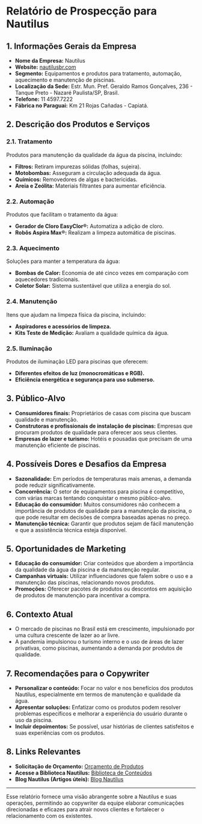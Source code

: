 # Relatório de Prospecção para Nautilus

## 1. Informações Gerais da Empresa
- **Nome da Empresa:** Nautilus
- **Website:** [nautilusbr.com](https://nautilusbr.com/)
- **Segmento:** Equipamentos e produtos para tratamento, automação, aquecimento e manutenção de piscinas.
- **Localização da Sede:** Estr. Mun. Pref. Geraldo Ramos Gonçalves, 236 - Tanque Preto - Nazaré Paulista/SP, Brasil.
- **Telefone:** 11 4597.7222
- **Fábrica no Paraguai:** Km 21 Rojas Cañadas - Capiatá.

## 2. Descrição dos Produtos e Serviços
### 2.1. Tratamento
Produtos para manutenção da qualidade da água da piscina, incluindo:
- **Filtros:** Retiram impurezas sólidas (folhas, sujeira).
- **Motobombas:** Asseguram a circulação adequada da água.
- **Químicos:** Removedores de algas e bactericidas.
- **Areia e Zeólita:** Materiais filtrantes para aumentar eficiência.

### 2.2. Automação
Produtos que facilitam o tratamento da água:
- **Gerador de Cloro EasyClor®:** Automatiza a adição de cloro.
- **Robôs Aspira Max®:** Realizam a limpeza automática de piscinas.

### 2.3. Aquecimento
Soluções para manter a temperatura da água:
- **Bombas de Calor:** Economia de até cinco vezes em comparação com aquecedores tradicionais.
- **Coletor Solar:** Sistema sustentável que utiliza a energia do sol.

### 2.4. Manutenção
Itens que ajudam na limpeza física da piscina, incluindo:
- **Aspiradores e acessórios de limpeza.**
- **Kits Teste de Medição:** Avaliam a qualidade química da água.

### 2.5. Iluminação
Produtos de iluminação LED para piscinas que oferecem:
- **Diferentes efeitos de luz (monocromáticas e RGB).**
- **Eficiência energética e segurança para uso submerso.**

## 3. Público-Alvo
- **Consumidores finais:** Proprietários de casas com piscina que buscam qualidade e manutenção.
- **Construtoras e profissionais de instalação de piscinas:** Empresas que procuram produtos de qualidade para oferecer aos seus clientes.
- **Empresas de lazer e turismo:** Hotéis e pousadas que precisam de uma manutenção eficiente de piscinas.

## 4. Possíveis Dores e Desafios da Empresa
- **Sazonalidade:** Em períodos de temperaturas mais amenas, a demanda pode reduzir significativamente.
- **Concorrência:** O setor de equipamentos para piscina é competitivo, com várias marcas tentando conquistar o mesmo público-alvo.
- **Educação do consumidor:** Muitos consumidores não conhecem a importância de produtos de qualidade para a manutenção da piscina, o que pode resultar em decisões de compra baseadas apenas no preço.
- **Manutenção técnica:** Garantir que produtos sejam de fácil manutenção e que a assistência técnica esteja disponível.

## 5. Oportunidades de Marketing
- **Educação do consumidor:** Criar conteúdos que abordem a importância da qualidade da água da piscina e da manutenção regular.
- **Campanhas virtuais:** Utilizar influenciadores que falem sobre o uso e a manutenção das piscinas, relacionando novos produtos.
- **Promoções:** Oferecer pacotes de produtos ou descontos em aquisição de produtos de manutenção para incentivar a compra.

## 6. Contexto Atual
- O mercado de piscinas no Brasil está em crescimento, impulsionado por uma cultura crescente de lazer ao ar livre.
- A pandemia impulsionou o turismo interno e o uso de áreas de lazer privativas, como piscinas, aumentando a demanda por produtos de qualidade.

## 7. Recomendações para o Copywriter
- **Personalizar o conteúdo:** Focar no valor e nos benefícios dos produtos Nautilus, especialmente em termos de manutenção e qualidade da água.
- **Apresentar soluções:** Enfatizar como os produtos podem resolver problemas específicos e melhorar a experiência do usuário durante o uso da piscina.
- **Incluir depoimentos:** Se possível, usar histórias de clientes satisfeitos e suas experiências com os produtos.

## 8. Links Relevantes
- **Solicitação de Orçamento:** [Orçamento de Produtos](https://nautilusbr.com/orcamento-de-produtos/)
- **Acesse a Biblioteca Nautilus:** [Biblioteca de Conteúdos](https://nautilusbr.com/biblioteca-nautilus/)
- **Blog Nautilus (Artigos úteis):** [Blog Nautilus](https://nautilusbr.com/blog/)

---

Esse relatório fornece uma visão abrangente sobre a Nautilus e suas operações, permitindo ao copywriter da equipe elaborar comunicações direcionadas e eficazes para atrair novos clientes e fortalecer o relacionamento com os existentes.
